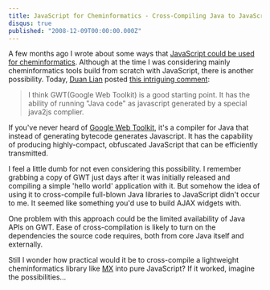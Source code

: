 ```yaml
---
title: JavaScript for Cheminformatics - Cross-Compiling Java to JavaScript with GWT
disqus: true
published: "2008-12-09T00:00:00.000Z"
---
```


A few months ago I wrote about some ways that [JavaScript could be used for cheminformatics](/articles/2008/07/15/javascript-for-cheminformatics). Although at the time I was considering mainly cheminformatics tools build from scratch with JavaScript, there is another possibility. Today, [Duan Lian](http://chemhack.com/) posted [this intriguing comment](/articles/2008/07/15/javascript-for-cheminformatics#comment-944):

>I think GWT(Google Web Toolkit) is a good starting point. It has the ability of running "Java code" as javascript generated by a special java2js complier.

If you've never heard of [Google Web Toolkit](http://code.google.com/webtoolkit/), it's a compiler for Java that instead of generating bytecode generates Javascript. It has the capability of producing highly-compact, obfuscated JavaScript that can be efficiently transmitted.

I feel a little dumb for not even considering this possibility. I remember grabbing a copy of GWT just days after it was initially released and compiling a simple 'hello world' application with it. But somehow the idea of using it to cross-compile full-blown Java libraries to JavaScript didn't occur to me. It seemed like something you'd use to build AJAX widgets with.

One problem with this approach could be the limited availability of Java APIs on GWT. Ease of cross-compilation is likely to turn on the dependencies the source code requires, both from core Java itself and externally.

Still I wonder how practical would it be to cross-compile a lightweight cheminformatics library like [MX](http://metamolecular.com/mx/) into pure JavaScript? If it worked, imagine the possibilities...

